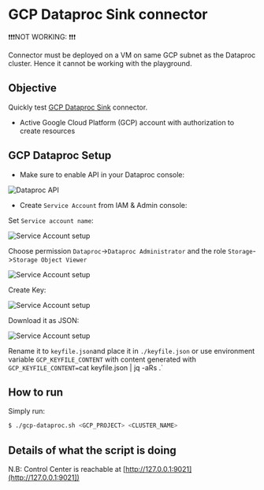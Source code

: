 # GCP Dataproc Sink connector

❗❗❗NOT WORKING: ❗❗❗

Connector must be deployed on a VM on same GCP subnet as the Dataproc cluster. Hence it cannot be working with the playground.


## Objective

Quickly test [GCP Dataproc Sink](https://docs.confluent.io/current/connect/kafka-connect-gcp-dataproc/sink/index.html#quick-start) connector.

* Active Google Cloud Platform (GCP) account with authorization to create resources

## GCP Dataproc Setup

* Make sure to enable API in your Dataproc console:

![Dataproc API](Screenshot5.png)

* Create `Service Account` from IAM & Admin console:

Set `Service account name`:

![Service Account setup](Screenshot1.png)

Choose permission `Dataproc`->`Dataproc Administrator` and the role `Storage`->`Storage Object Viewer`

![Service Account setup](Screenshot2.png)

Create Key:

![Service Account setup](Screenshot3.png)

Download it as JSON:

![Service Account setup](Screenshot4.png)

Rename it to `keyfile.json`and place it in `./keyfile.json` or use environment variable `GCP_KEYFILE_CONTENT` with content generated with `GCP_KEYFILE_CONTENT=`cat keyfile.json | jq -aRs .`


## How to run

Simply run:

```bash
$ ./gcp-dataproc.sh <GCP_PROJECT> <CLUSTER_NAME>
```

## Details of what the script is doing


N.B: Control Center is reachable at [http://127.0.0.1:9021](http://127.0.0.1:9021])
